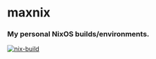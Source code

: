 # maxnix

### My personal NixOS builds/environments.

[![nix-build](https://github.com/m4xmorris/maxnix/actions/workflows/nix-build.yml/badge.svg)](https://github.com/m4xmorris/maxnix/actions/workflows/nix-build.yml)
